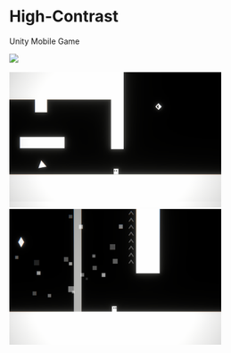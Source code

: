# High-Contrast
Unity Mobile Game

<img src="https://skillicons.dev/icons?i=cs,unity"/>

<img src="high_contrast_screenshot1.png" width="380"/><img src="high_contrast_screenshot2.png" width="380"/>

